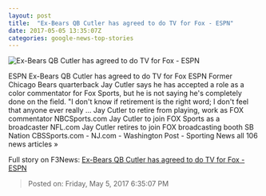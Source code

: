 ```yaml
---
layout: post
title:  "Ex-Bears QB Cutler has agreed to do TV for Fox - ESPN"
date: 2017-05-05 13:35:07Z
categories: google-news-top-stories
---
```


![Ex-Bears QB Cutler has agreed to do TV for Fox - ESPN](http://a1.espncdn.com/combiner/i?img=%2Fphoto%2F2016%2F1110%2Fr150628_1296x729_16%2D9.jpg)

ESPN Ex-Bears QB Cutler has agreed to do TV for Fox ESPN Former Chicago Bears quarterback Jay Cutler says he has accepted a role as a color commentator for Fox Sports, but he is not saying he's completely done on the field. "I don't know if retirement is the right word; I don't feel that anyone ever really ... Jay Cutler to retire from playing, work as FOX commentator NBCSports.com Jay Cutler to join FOX Sports as a broadcaster NFL.com Jay Cutler retires to join FOX broadcasting booth SB Nation CBSSports.com - NJ.com - Washington Post - Sporting News all 106 news articles »


Full story on F3News: [Ex-Bears QB Cutler has agreed to do TV for Fox - ESPN](http://www.f3nws.com/n/aGuRYB)

> Posted on: Friday, May 5, 2017 6:35:07 PM
